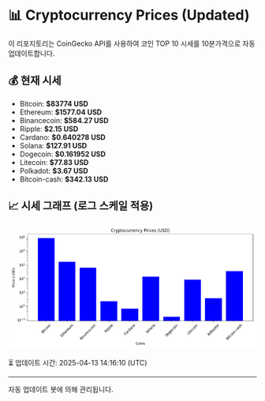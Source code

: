 
# 📊 Cryptocurrency Prices (Updated)

이 리포지토리는 CoinGecko API를 사용하여 코인 TOP 10 시세를 10분가격으로 자동 업데이트합니다.

## 💰 현재 시세
- Bitcoin: **$83774 USD**
- Ethereum: **$1577.04 USD**
- Binancecoin: **$584.27 USD**
- Ripple: **$2.15 USD**
- Cardano: **$0.640278 USD**
- Solana: **$127.91 USD**
- Dogecoin: **$0.161952 USD**
- Litecoin: **$77.83 USD**
- Polkadot: **$3.67 USD**
- Bitcoin-cash: **$342.13 USD**

## 📈 시세 그래프 (로그 스케일 적용)
![Crypto Prices](crypto_prices.png)

⏳ 업데이트 시간: 2025-04-13 14:16:10 (UTC)

---
자동 업데이트 봇에 의해 관리됩니다.
